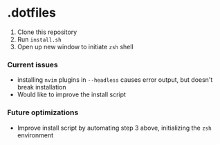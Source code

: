 # .dotfiles

1. Clone this repository
2. Run `install.sh`
3. Open up new window to initiate `zsh` shell

### Current issues

- installing `nvim` plugins in `--headless` causes error output, but doesn't break installation
- Would like to improve the install script

### Future optimizations

- Improve install script by automating step 3 above, initializing the `zsh` environment
